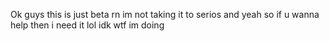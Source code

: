 Ok guys this is just beta rn im not taking it to serios and yeah so if u wanna help then i need it lol idk wtf im doing
